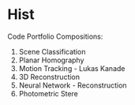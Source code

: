 # Hist
Code Portfolio Compositions:
  1.  Scene Classification
  2.  Planar Homography
  3.  Motion Tracking - Lukas Kanade
  4.  3D Reconstruction
  5.  Neural Network - Reconstruction
  6.  Photometric Stere
